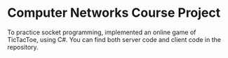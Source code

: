 # Computer Networks Course Project

To practice socket programming, implemented an online game of TicTacToe, using C#. You can find both server code and client code in the repository.
